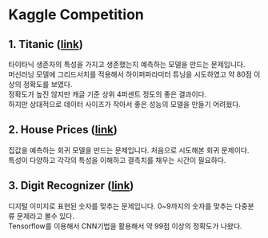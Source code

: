 Kaggle Competition
==================
## 1. Titanic ([link](https://www.kaggle.com/c/titanic))
 타이타닉 생존자의 특성을 가지고 생존했는지 예측하는 모델을 만드는 문제입니다.   
 머신러닝 모델에 그리드서치를 적용해서 하이퍼파라미터 튜닝을 시도하였고 약 80점 이상의 정확도를 보였다.   
 정확도가 높진 않지만 캐글 기준 상위 4퍼센트 정도의 좋은 결과이다.    
 하지만 상대적으로 데이터 사이즈가 작아서 좋은 성능의 모델을 만들기 어려웠다.
 
## 2. House Prices ([link](https://www.kaggle.com/c/house-prices-advanced-regression-techniques))
 집값을 예측하는 회귀 모델을 만드는 문제입니다. 처음으로 시도해본 회귀 문제이다.    
 특성이 다양하고 각각의 특성을 이해하고 결측치를 채우는 시간이 필요하다.
 
## 3. Digit Recognizer ([link](https://www.kaggle.com/c/digit-recognizer))
 디지털 이미지로 표현된 숫자를 맞추는 문제입니다. 0~9까지의 숫자를 맞추는 다중분류 문제라고 볼수 있다.    
 Tensorflow를 이용해서 CNN기법을 활용해서 약 99점 이상의 정확도가 나왔다.
